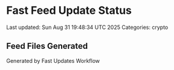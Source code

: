 # Fast Feed Update Status
Last updated: Sun Aug 31 19:48:34 UTC 2025
Categories: crypto

## Feed Files Generated

Generated by Fast Updates Workflow
